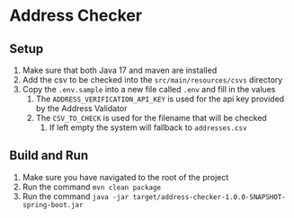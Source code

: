 # Address Checker

## Setup
1. Make sure that both Java 17 and maven are installed
2. Add the csv to be checked into the `src/main/resources/csvs` directory
3. Copy the `.env.sample` into a new file called `.env` and fill in the values
   1. The `ADDRESS_VERIFICATION_API_KEY` is used for the api key provided by the Address Validator
   2. The `CSV_TO_CHECK` is used for the filename that will be checked
      1. If left empty the system will fallback to `addresses.csv`

## Build and Run
1. Make sure you have navigated to the root of the project
2. Run the command `mvn clean package`
3. Run the command `java -jar target/address-checker-1.0.0-SNAPSHOT-spring-boot.jar`